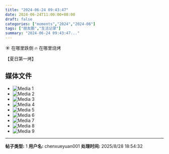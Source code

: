 ```yaml
---
title: "2024-06-24 09:43:47"
date: 2024-06-24T11:00:00+08:00
draft: false
categories: ["moments","2024","2024-06"]
tags: ["朋友圈","生活记录"]
summary: "2024-06-24 09:43:47..."
---
```


☀️ 在哪里跌倒
🔥 在哪里烧烤

【夏日第一烤】
​

## 媒体文件

- ![Media 1](/Moments/photos/2024-06-24/202406240943470.jpg)
- ![Media 2](/Moments/photos/2024-06-24/202406240943471.jpg)
- ![Media 3](/Moments/photos/2024-06-24/202406240943472.jpg)
- ![Media 4](/Moments/photos/2024-06-24/202406240943473.jpg)
- ![Media 5](/Moments/photos/2024-06-24/202406240943474.jpg)
- ![Media 6](/Moments/photos/2024-06-24/202406240943475.jpg)
- ![Media 7](/Moments/photos/2024-06-24/202406240943476.jpg)
- ![Media 8](/Moments/photos/2024-06-24/202406240943477.jpg)
- ![Media 9](/Moments/photos/2024-06-24/202406240943478.jpg)

---

**帖子类型:** 1
**用户名:** chenxueyuan001
**处理时间:** 2025/8/28 18:54:32